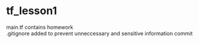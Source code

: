 # tf_lesson1
main.tf contains homework<br>
.gitignore added to prevent unneccessary and sensitive information commit
